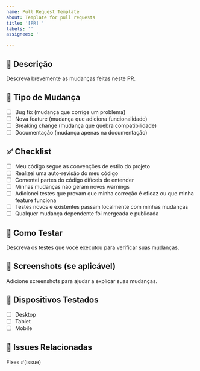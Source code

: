 ```yaml
---
name: Pull Request Template
about: Template for pull requests
title: '[PR] '
labels: ''
assignees: ''

---
```


## 📝 Descrição
Descreva brevemente as mudanças feitas neste PR.

## 🔧 Tipo de Mudança
- [ ] Bug fix (mudança que corrige um problema)
- [ ] Nova feature (mudança que adiciona funcionalidade)
- [ ] Breaking change (mudança que quebra compatibilidade)
- [ ] Documentação (mudança apenas na documentação)

## ✅ Checklist
- [ ] Meu código segue as convenções de estilo do projeto
- [ ] Realizei uma auto-revisão do meu código
- [ ] Comentei partes do código difíceis de entender
- [ ] Minhas mudanças não geram novos warnings
- [ ] Adicionei testes que provam que minha correção é eficaz ou que minha feature funciona
- [ ] Testes novos e existentes passam localmente com minhas mudanças
- [ ] Qualquer mudança dependente foi mergeada e publicada

## 🧪 Como Testar
Descreva os testes que você executou para verificar suas mudanças.

## 📸 Screenshots (se aplicável)
Adicione screenshots para ajudar a explicar suas mudanças.

## 📱 Dispositivos Testados
- [ ] Desktop
- [ ] Tablet
- [ ] Mobile

## 🔗 Issues Relacionadas
Fixes #(issue)
